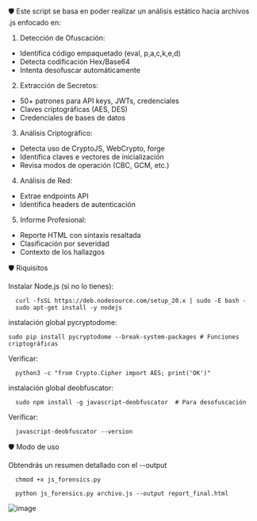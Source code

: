 🛡️ Este script se basa en poder realizar un análisis estático hacia archivos .js enfocado en:

1.	Detección de Ofuscación:
   
- Identifica código empaquetado (eval, p,a,c,k,e,d)
- Detecta codificación Hex/Base64
- Intenta desofuscar automáticamente

2.	Extracción de Secretos:
   
- 50+ patrones para API keys, JWTs, credenciales
- Claves criptográficas (AES, DES)
- Credenciales de bases de datos

3.	Análisis Criptográfico:
   
- Detecta uso de CryptoJS, WebCrypto, forge
- Identifica claves e vectores de inicialización
- Revisa modos de operación (CBC, GCM, etc.)

4.	Análisis de Red:
   
- Extrae endpoints API
- Identifica headers de autenticación

5.	Informe Profesional:
    
- Reporte HTML con sintaxis resaltada
- Clasificación por severidad
- Contexto de los hallazgos

🛡️ Riquisitos

Instalar Node.js (si no lo tienes):

      curl -fsSL https://deb.nodesource.com/setup_20.x | sudo -E bash -
      sudo apt-get install -y nodejs

instalación global pycryptodome:

    sudo pip install pycryptodome --break-system-packages # Funciones criptográficas
    
Verificar:
      
      python3 -c "from Crypto.Cipher import AES; print('OK')"

instalación global deobfuscator:

      sudo npm install -g javascript-deobfuscator  # Para desofuscación

Verificar:

      javascript-deobfuscator --version


🛡️ Modo de uso

  Obtendrás un resumen detallado con el --output

      chmod +x js_forensics.py

      python js_forensics.py archivo.js --output report_final.html

![image](https://github.com/user-attachments/assets/5a3ce6aa-0841-420a-b5c8-42354033c9e8)

